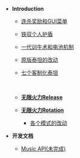- **Introduction**

  - [连杀奖励和GUI菜单](docs/killstreak.md)

  - [铁驭个人护盾](docs/pilotshield.md)

  - [一代训牛术和电池机制](docs/rodeo.md)

  - [原版泰坦的改动](docs/vanillatitan.md)

  - [七个客制化泰坦](docs/modifytitan.md)

  <br/>

  - [**无限火力Release**](docs/release.md)

  - [**无限火力Rotation**](docs/rotation.md)

    - [各个模式的改动](docs/gamemode.md)

- **开发文档**

  - [Music API(未完成)](dev/musicapi.md)
